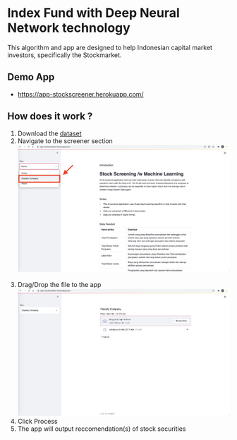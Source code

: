 # Index Fund with Deep Neural Network technology
This algorithm and app are designed to help Indonesian capital market investors, specifically the Stockmarket.

## Demo App
- https://app-stockscreener.herokuapp.com/


## How does it work ?
1. Download the [dataset](https://github.com/Adhito/app-stockscreener-demo/tree/main/dataset)
2. Navigate to the screener section </br>
![Stock Screener](https://raw.githubusercontent.com/Adhito/app-stockscreener-demo/main/image/Image-0002.png) </br> </br> 
3. Drag/Drop the file to the app </br>
![Stock Screener](https://raw.githubusercontent.com/Adhito/app-stockscreener-demo/main/image/Image-0003.png)
4. Click Process
5. The app will output reccomendation(s) of stock securities

